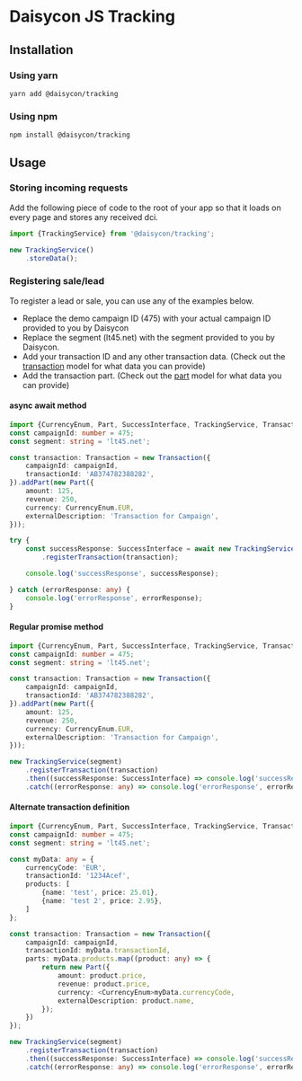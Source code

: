 # Daisycon JS Tracking

## Installation

### Using yarn
```text
yarn add @daisycon/tracking
```

### Using npm
```text
npm install @daisycon/tracking
```

## Usage

### Storing incoming requests
Add the following piece of code to the root of your app so that it loads on every page and stores any received dci.

```typescript
import {TrackingService} from '@daisycon/tracking';

new TrackingService()
	.storeData();
```


### Registering sale/lead
To register a lead or sale, you can use any of the examples below. 
* Replace the demo campaign ID (475) with your actual campaign ID provided to you by Daisycon
* Replace the segment (lt45.net) with the segment provided to you by Daisycon.
* Add your transaction ID and any other transaction data. (Check out the [transaction](blob/main/src/models/transaction.ts) model for what data you can provide)
* Add the transaction part. (Check out the [part](blob/main/src/models/transaction.ts) model for what data you can provide)

#### async await method

```typescript
import {CurrencyEnum, Part, SuccessInterface, TrackingService, Transaction} from '@daisycon/tracking';
const campaignId: number = 475;
const segment: string = 'lt45.net';

const transaction: Transaction = new Transaction({
	campaignId: campaignId,
	transactionId: 'AB374782388282',
}).addPart(new Part({
	amount: 125,
	revenue: 250,
	currency: CurrencyEnum.EUR,
	externalDescription: 'Transaction for Campaign',
}));

try {
	const successResponse: SuccessInterface = await new TrackingService(segment)
		.registerTransaction(transaction);

	console.log('successResponse', successResponse);

} catch (errorResponse: any) {
	console.log('errorResponse', errorResponse);
}
```

#### Regular promise method

```typescript
import {CurrencyEnum, Part, SuccessInterface, TrackingService, Transaction} from '@daisycon/tracking';
const campaignId: number = 475;
const segment: string = 'lt45.net';

const transaction: Transaction = new Transaction({
	campaignId: campaignId,
	transactionId: 'AB374782388282',
}).addPart(new Part({
	amount: 125,
	revenue: 250,
	currency: CurrencyEnum.EUR,
	externalDescription: 'Transaction for Campaign',
}));

new TrackingService(segment)
	.registerTransaction(transaction)
	.then((successResponse: SuccessInterface) => console.log('successResponse', successResponse))
	.catch((errorResponse: any) => console.log('errorResponse', errorResponse));
```

#### Alternate transaction definition

```typescript
import {CurrencyEnum, Part, SuccessInterface, TrackingService, Transaction} from '@daisycon/tracking';
const campaignId: number = 475;
const segment: string = 'lt45.net';

const myData: any = {
	currencyCode: 'EUR',
	transactionId: '1234Acef',
	products: [
		{name: 'test', price: 25.01},
		{name: 'test 2', price: 2.95},
	]
};

const transaction: Transaction = new Transaction({
	campaignId: campaignId,
	transactionId: myData.transactionId,
	parts: myData.products.map((product: any) => {
		return new Part({
			amount: product.price,
			revenue: product.price,
			currency: <CurrencyEnum>myData.currencyCode,
			externalDescription: product.name,
		});
	})
});

new TrackingService(segment)
	.registerTransaction(transaction)
	.then((successResponse: SuccessInterface) => console.log('successResponse', successResponse))
	.catch((errorResponse: any) => console.log('errorResponse', errorResponse));
```
